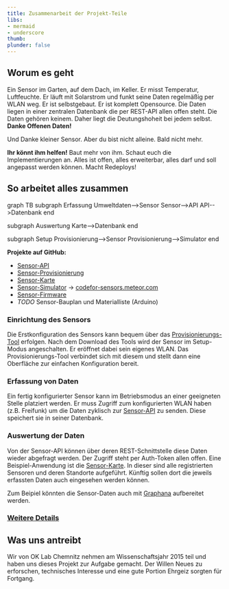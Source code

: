 ```yaml
---
title: Zusammenarbeit der Projekt-Teile
libs:
- mermaid
- underscore
thumb:
plunder: false
---
```


## Worum es geht

Ein Sensor im Garten, auf dem Dach, im Keller. Er misst Temperatur, Luftfeuchte. Er läuft mit Solarstrom und funkt seine Daten regelmäßig per WLAN weg. Er ist selbstgebaut. Er ist komplett Opensource. Die Daten liegen in einer zentralen Datenbank die per REST-API allen offen steht. Die Daten gehören keinem. Daher liegt die Deutungshoheit bei jedem selbst. **Danke Offenen Daten!**

Und Danke kleiner Sensor. Aber du bist nicht alleine. Bald nicht mehr.

**Ihr könnt ihm helfen!** Baut mehr von ihm. Schaut euch die Implementierungen an. Alles ist offen, alles erweiterbar, alles darf und soll angepasst werden können. Macht Redeploys!


## So arbeitet alles zusammen

<div class="mermaid">
graph TB
  subgraph Erfassung
    Umweltdaten-->Sensor
    Sensor-->API
    API-->Datenbank
  end

  subgraph Auswertung
    Karte-->Datenbank
  end

  subgraph Setup
    Provisionierung-->Sensor
    Provisionierung-->Simulator
  end
</div>

**Projekte auf GitHub:**

- [Sensor-API](http://github.com/codeforChemnitz/SensorAPI)
- [Sensor-Provisionierung](http://github.com/codeforChemnitz/SensorProvisioning)
- [Sensor-Karte](http://github.com/codeforChemnitz/SensorKarte)
- [Sensor-Simulator](http://github.com/codeforChemnitz/SensorSimulator)  -> [codefor-sensors.meteor.com](http://codefor-sensors.meteor.com/)
- [Sensor-Firmware](https://git.dinotools.org/poc/SensorNodeESP8266/tree/src)
- *TODO* Sensor-Bauplan und Materialliste (Arduino)


### Einrichtung des Sensors

Die Erstkonfiguration des Sensors kann bequem über das [Provisionierungs-Tool](http://github.com/codeforChemnitz/SensorProvisioning) erfolgen.
Nach dem Download des Tools wird der Sensor im Setup-Modus angeschalten. Er eröffnet dabei sein eigenes WLAN.
Das Provisionierungs-Tool verbindet sich mit diesem und stellt dann eine Oberfläche zur einfachen Konfiguration bereit.

### Erfassung von Daten

Ein fertig konfigurierter Sensor kann im Betriebsmodus an einer geeigneten Stelle platziert werden.
Er muss Zugriff zum konfigurierten WLAN haben (z.B. Freifunk) um die Daten zyklisch zur [Sensor-API](http://github.com/codeforChemnitz/SensorAPI) zu senden.
Diese speichert sie in seiner Datenbank.

### Auswertung der Daten

Von der Sensor-API können über deren REST-Schnittstelle diese Daten wieder abgefragt werden. Der Zugriff steht per Auth-Token allen offen.
Eine Beispiel-Anwendung ist die [Sensor-Karte](https://github.com/CodeforChemnitz/SensorKarte). In dieser sind alle registrierten Sensoren und deren Standorte aufgeführt. Künftig sollen dort die jeweils erfassten Daten auch eingesehen werden können.

Zum Beipiel könnten die Sensor-Daten auch mit [Graphana](http://grafana.org) aufbereitet werden.

### [Weitere Details](details.html)


## Was uns antreibt

Wir von OK Lab Chemnitz nehmen am Wissenschaftsjahr 2015 teil und haben uns dieses Projekt zur Aufgabe gemacht.
Der Willen Neues zu erforschen, technisches Interesse und eine gute Portion Ehrgeiz sorgten für Fortgang.
